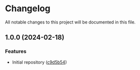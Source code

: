 # Changelog

All notable changes to this project will be documented in this file.

## 1.0.0 (2024-02-18)


### Features

* Initial repository ([c9d5b54](https://github.com/terraform-nexus-modules/terraform-nexus-routing/commit/c9d5b5494f0010635565ab7cf8a8d88d162477fa))
